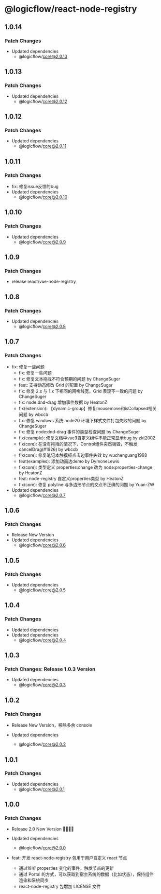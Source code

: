 # @logicflow/react-node-registry

## 1.0.14

### Patch Changes

- Updated dependencies
  - @logicflow/core@2.0.13

## 1.0.13

### Patch Changes

- Updated dependencies
  - @logicflow/core@2.0.12

## 1.0.12

### Patch Changes

- Updated dependencies
  - @logicflow/core@2.0.11

## 1.0.11

### Patch Changes

- fix: 修复issue反馈的bug
- Updated dependencies
  - @logicflow/core@2.0.10

## 1.0.10

### Patch Changes

- Updated dependencies
  - @logicflow/core@2.0.9

## 1.0.9

### Patch Changes

- release react/vue-node-registry

## 1.0.8

### Patch Changes

- Updated dependencies
  - @logicflow/core@2.0.8

## 1.0.7

### Patch Changes

- fix: 修复一些问题
  - fix: 修复一些问题
  - fix: 修复文本拖拽不符合预期的问题 by ChangeSuger
  - feat: 支持动态修改 Grid 的配置 by ChangeSuger
  - fix: 修复 2.x 与 1.x 下相同的网格线宽，Grid 表现不一致的问题 by ChangeSuger
  - fix: node:dnd-drag 增加事件数据 by HeatonZ
  - fix(extension): 【dynamic-group】修复mousemove和isCollapsed相关问题 by wbccb
  - fix: 修复 windows 系统 node20 环境下样式文件打包失败的问题 by ChangeSuger
  - fix: 修复 node:dnd-drag 事件的类型检查问题 by ChangeSuger
  - fix(example): 修复文档中vue3自定义组件不能正常显示bug by zkt2002
  - fix(core): 在没有拖拽的情况下，Control组件突然销毁，不触发cancelDrag(#1926) by wbccb
  - fix(core): 修复笔记本触摸板点击边事件失效 by wuchenguang1998
  - feat(examples): 添加动画边demo by DymoneLewis
  - fix(core): 类型定义 properties:change 改为 node:properties-change by HeatonZ
  - feat: node-registry 自定义properties类型 by HeatonZ
  - fix(core): 修复 polyline 与多边形节点的交点不正确的问题 by Yuan-ZW
- Updated dependencies
  - @logicflow/core@2.0.7

## 1.0.6

### Patch Changes

- Release New Version
- Updated dependencies
  - @logicflow/core@2.0.6

## 1.0.5

### Patch Changes

- Updated dependencies
  - @logicflow/core@2.0.5

## 1.0.4

### Patch Changes

- Updated dependencies
- Updated dependencies
  - @logicflow/core@2.0.4

## 1.0.3

### Patch Changes: Release 1.0.3 Version

- Updated dependencies
  - @logicflow/core@2.0.3

## 1.0.2

### Patch Changes

- Release New Version，移除多余 console

- Updated dependencies
  - @logicflow/core@2.0.2

## 1.0.1

### Patch Changes

- Updated dependencies
  - @logicflow/core@2.0.1

## 1.0.0

### Patch Changes

- Release 2.0 New Version 🎉🎉🎉🎉
- Updated dependencies

  - @logicflow/core@2.0.0

- feat: 开发 react-node-registry 包用于用户自定义 react 节点
  - 通过监听 properties 变化的事件，触发节点的更新
  - 通过 Portal 的方式，可以获取到宿主系统的数据（比如状态），保持组件渲染和系统同步
  - react-node-registry 包增加 LICENSE 文件
